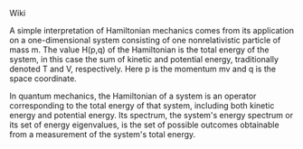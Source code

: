 Wiki

A simple interpretation of Hamiltonian mechanics comes from its application on a one-dimensional system consisting of one nonrelativistic particle of mass m. The value H(p,q) of the Hamiltonian is the total energy of the system, in this case the sum of kinetic and potential energy, traditionally denoted T and V, respectively. Here p is the momentum mv and q is the space coordinate.

In quantum mechanics, the Hamiltonian of a system is an operator corresponding to the total energy of that system, including both kinetic energy and potential energy. Its spectrum, the system's energy spectrum or its set of energy eigenvalues, is the set of possible outcomes obtainable from a measurement of the system's total energy.
